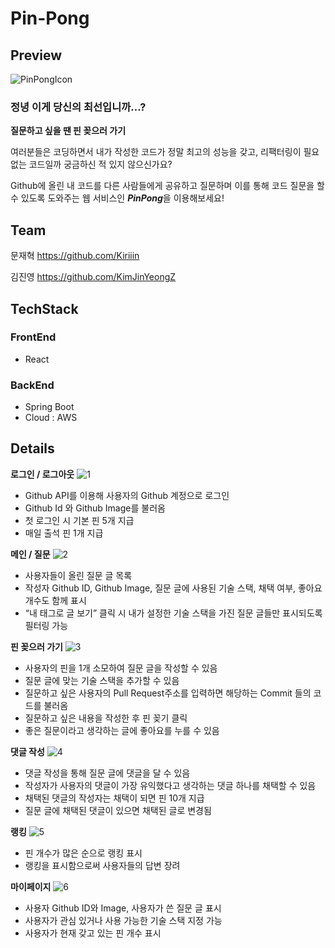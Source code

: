 # **Pin-Pong**

## Preview

![PinPongIcon](https://github.com/user-attachments/assets/faf63719-26a9-4b5b-afca-7ef776841a33)

### **정녕 이게 당신의 최선입니까…?**

**질문하고 싶을 땐 핀 꽂으러 가기**

여러분들은 코딩하면서 내가 작성한 코드가
정말 최고의 성능을 갖고, 리팩터링이 필요없는 코드일까 궁금하신 적 있지 않으신가요?

Github에 올린 내 코드를 다른 사람들에게 공유하고 질문하며 이를 통해 코드 질문을 할 수 있도록 도와주는 웹 서비스인 ***PinPong***을 이용해보세요!

## Team

문재혁 https://github.com/Kiriiin

김진영 https://github.com/KimJinYeongZ

## TechStack

### FrontEnd

- React

### BackEnd

- Spring Boot
- Cloud : AWS

## Details

**로그인 / 로그아웃**
![1](https://github.com/user-attachments/assets/57c4d460-e88e-44ed-8152-d3599beb5ec4)

- Github API를 이용해 사용자의 Github 계정으로 로그인
- Github Id 와 Github Image를 불러옴
- 첫 로그인 시 기본 핀 5개 지급
- 매일 출석 핀 1개 지급


**메인 / 질문**
![2](https://github.com/user-attachments/assets/359c99fc-3904-4b4e-9cdb-951e6638d4c1)

- 사용자들이 올린 질문 글 목록
- 작성자 Github ID, Github Image, 질문 글에 사용된 기술 스택, 채택 여부, 좋아요 개수도 함께 표시
- “내 태그로 글 보기” 클릭 시 내가 설정한 기술 스택을 가진 질문 글들만 표시되도록 필터링 가능


**핀 꽂으러 가기**
![3](https://github.com/user-attachments/assets/55024b7c-0595-45c8-a924-549358f85d5e)

- 사용자의 핀을 1개 소모하여 질문 글을 작성할 수 있음
- 질문 글에 맞는 기술 스택을 추가할 수 있음
- 질문하고 싶은 사용자의 Pull Request주소를 입력하면 해당하는 Commit 들의 코드를 불러옴
- 질문하고 싶은 내용을 작성한 후 핀 꽂기 클릭
- 좋은 질문이라고 생각하는 글에 좋아요를 누를 수 있음


**댓글 작성**
![4](https://github.com/user-attachments/assets/9debaa58-2eb3-431e-8569-fa54f3db96b3)

- 댓글 작성을 통해 질문 글에 댓글을 달 수 있음
- 작성자가 사용자의 댓글이 가장 유익했다고 생각하는 댓글 하나를 채택할 수 있음
- 채택된 댓글의 작성자는 채택이 되면 핀 10개 지급
- 질문 글에 채택된 댓글이 있으면 채택된 글로 변경됨


**랭킹**
![5](https://github.com/user-attachments/assets/0d55c1c8-0910-4e06-bf9d-800f55e30794)

- 핀 개수가 많은 순으로 랭킹 표시
- 랭킹을 표시함으로써 사용자들의 답변 장려


**마이페이지**
![6](https://github.com/user-attachments/assets/108df2b7-26c6-4ce4-9f4e-93d1e481ebbf)

- 사용자 Github ID와 Image, 사용자가 쓴 질문 글 표시
- 사용자가 관심 있거나 사용 가능한 기술 스택 지정 가능
- 사용자가 현재 갖고 있는 핀 개수 표시

